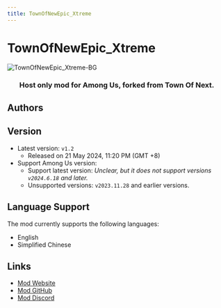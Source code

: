 ```yaml
---
title: TownOfNewEpic_Xtreme
---
```

# TownOfNewEpic_Xtreme
![TownOfNewEpic_Xtreme-BG](https://cn-sy1.rains3.com/xtremewave/TONEX.png)

<div align="center">
<h3>Host only mod for Among Us, forked from Town Of Next.</h3>
</div>

<script setup>
import { VPTeamMembers } from 'vitepress/theme'

const members = [
  {
    avatar: 'https://cn-sy1.rains3.com/xtremewave/Slok7565.jpg',
    name: 'Slok7565',
    title: 'Developer',
    links: [
      { icon: 'github', link: 'https://github.com/Slok7565' },
    ]
  },
  {
    avatar: 'https://cn-sy1.rains3.com/xtremewave/Xi.jpg',
    name: '喜',
    title: 'Developer',
    org: 'XtremeWave',
    orgLink: 'https://github.com/XtremeWave',
    links: [
      { icon: 'github', link: 'https://github.com/Xieiawa' },
    ]
  },
  {
    avatar: 'https://cn-sy1.rains3.com/xtremewave/JiuMi.jpg',
    name: '玖咪',
    title: 'Developer',
    org: 'XtremeWave',
    orgLink: 'https://github.com/XtremeWave',
  },
  {
    avatar: 'https://cn-sy1.rains3.com/xtremewave/Zeyan.jpg',
    name: 'Zeyan',
    title: 'Developer',
    org: 'XtremeWave',
    orgLink: 'https://github.com/XtremeWave',
  },
  {
    avatar: '/Image/QingFeng.png',
    name: 'QingFeng',
    title: 'WebSiteDeveloper',
    org: 'XtremeWave',
    orgLink: 'https://github.com/XtremeWave',
  },
]

</script>

## Authors

<div align="center">
<VPTeamMembers size="small" :members="members" />
</div>

## Version
- Latest version: `v1.2`
  - Released on 21 May 2024, 11:20 PM (GMT +8)
- Support Among Us version:
    - Support latest version: *Unclear, but it does not support versions `v2024.6.18` and later.*
    - Unsupported versions: `v2023.11.28` and earlier versions.

## Language Support
The mod currently supports the following languages:
- English
- Simplified Chinese

## Links

- [Mod Website](https://tonex.cc)
- [Mod GitHub](https://github.com/XtremeWave/TownOfNewEpic_Xtreme)
- [Mod Discord](https://discord.gg/pMd4NMW6kV)